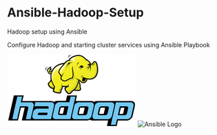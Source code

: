 # Ansible-Hadoop-Setup
Hadoop setup using Ansible

Configure Hadoop and starting cluster services using Ansible Playbook

![Hadoop Logo](https://github.com/Rits333/Ansible-Hadoop-Setup/blob/master/images/download%20(1).png)
![Ansible Logo](https://github.com/Rits333/Ansible-Hadoop-Setup/blob/master/images/image.png)
